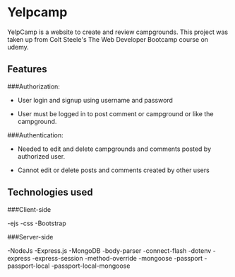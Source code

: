 # Yelpcamp

YelpCamp is a website to create and review campgrounds. This project was taken up from Colt Steele's The Web Developer Bootcamp course on udemy.

## Features

###Authorization:

- User login and signup using username and password

- User must be logged in to post comment or campground or like the campground.

###Authentication:

- Needed to edit and delete campgrounds and comments posted by authorized user.

- Cannot edit or delete posts and comments created by other users

## Technologies used

###Client-side

-ejs
-css
-Bootstrap

###Server-side

-NodeJs
-Express.js
-MongoDB
-body-parser
-connect-flash
-dotenv
-express
-express-session
-method-override
-mongoose
-passport
-passport-local
-passport-local-mongoose
